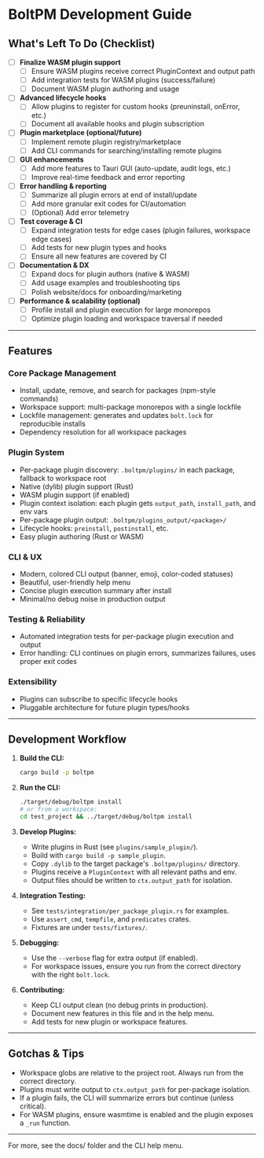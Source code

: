 # BoltPM Development Guide

## What's Left To Do (Checklist)

- [ ] **Finalize WASM plugin support**
    - [ ] Ensure WASM plugins receive correct PluginContext and output path
    - [ ] Add integration tests for WASM plugins (success/failure)
    - [ ] Document WASM plugin authoring and usage
- [ ] **Advanced lifecycle hooks**
    - [ ] Allow plugins to register for custom hooks (preuninstall, onError, etc.)
    - [ ] Document all available hooks and plugin subscription
- [ ] **Plugin marketplace (optional/future)**
    - [ ] Implement remote plugin registry/marketplace
    - [ ] Add CLI commands for searching/installing remote plugins
- [ ] **GUI enhancements**
    - [ ] Add more features to Tauri GUI (auto-update, audit logs, etc.)
    - [ ] Improve real-time feedback and error reporting
- [ ] **Error handling & reporting**
    - [ ] Summarize all plugin errors at end of install/update
    - [ ] Add more granular exit codes for CI/automation
    - [ ] (Optional) Add error telemetry
- [ ] **Test coverage & CI**
    - [ ] Expand integration tests for edge cases (plugin failures, workspace edge cases)
    - [ ] Add tests for new plugin types and hooks
    - [ ] Ensure all new features are covered by CI
- [ ] **Documentation & DX**
    - [ ] Expand docs for plugin authors (native & WASM)
    - [ ] Add usage examples and troubleshooting tips
    - [ ] Polish website/docs for onboarding/marketing
- [ ] **Performance & scalability (optional)**
    - [ ] Profile install and plugin execution for large monorepos
    - [ ] Optimize plugin loading and workspace traversal if needed

---

## Features

### Core Package Management
- Install, update, remove, and search for packages (npm-style commands)
- Workspace support: multi-package monorepos with a single lockfile
- Lockfile management: generates and updates `bolt.lock` for reproducible installs
- Dependency resolution for all workspace packages

### Plugin System
- Per-package plugin discovery: `.boltpm/plugins/` in each package, fallback to workspace root
- Native (dylib) plugin support (Rust)
- WASM plugin support (if enabled)
- Plugin context isolation: each plugin gets `output_path`, `install_path`, and env vars
- Per-package plugin output: `.boltpm/plugins_output/<package>/`
- Lifecycle hooks: `preinstall`, `postinstall`, etc.
- Easy plugin authoring (Rust or WASM)

### CLI & UX
- Modern, colored CLI output (banner, emoji, color-coded statuses)
- Beautiful, user-friendly help menu
- Concise plugin execution summary after install
- Minimal/no debug noise in production output

### Testing & Reliability
- Automated integration tests for per-package plugin execution and output
- Error handling: CLI continues on plugin errors, summarizes failures, uses proper exit codes

### Extensibility
- Plugins can subscribe to specific lifecycle hooks
- Pluggable architecture for future plugin types/hooks

---

## Development Workflow

1. **Build the CLI:**
   ```sh
   cargo build -p boltpm
   ```
2. **Run the CLI:**
   ```sh
   ./target/debug/boltpm install
   # or from a workspace:
   cd test_project && ../target/debug/boltpm install
   ```
3. **Develop Plugins:**
   - Write plugins in Rust (see `plugins/sample_plugin/`).
   - Build with `cargo build -p sample_plugin`.
   - Copy `.dylib` to the target package's `.boltpm/plugins/` directory.
   - Plugins receive a `PluginContext` with all relevant paths and env.
   - Output files should be written to `ctx.output_path` for isolation.

4. **Integration Testing:**
   - See `tests/integration/per_package_plugin.rs` for examples.
   - Use `assert_cmd`, `tempfile`, and `predicates` crates.
   - Fixtures are under `tests/fixtures/`.

5. **Debugging:**
   - Use the `--verbose` flag for extra output (if enabled).
   - For workspace issues, ensure you run from the correct directory with the right `bolt.lock`.

6. **Contributing:**
   - Keep CLI output clean (no debug prints in production).
   - Document new features in this file and in the help menu.
   - Add tests for new plugin or workspace features.

---

## Gotchas & Tips
- Workspace globs are relative to the project root. Always run from the correct directory.
- Plugins must write output to `ctx.output_path` for per-package isolation.
- If a plugin fails, the CLI will summarize errors but continue (unless critical).
- For WASM plugins, ensure wasmtime is enabled and the plugin exposes a `_run` function.

---

For more, see the docs/ folder and the CLI help menu.